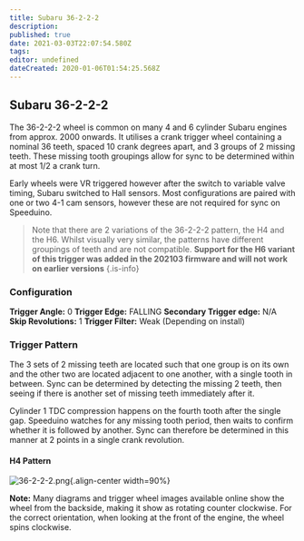 ```yaml
---
title: Subaru 36-2-2-2
description: 
published: true
date: 2021-03-03T22:07:54.580Z
tags: 
editor: undefined
dateCreated: 2020-01-06T01:54:25.568Z
---
```


## Subaru 36-2-2-2

The 36-2-2-2 wheel is common on many 4 and 6 cylinder Subaru engines from approx. 2000 onwards. It utilises a crank trigger wheel containing a nominal 36 teeth, spaced 10 crank degrees apart, and 3 groups of 2 missing teeth. These missing tooth groupings allow for sync to be determined within at most 1/2 a crank turn.

Early wheels were VR triggered however after the switch to variable valve timing, Subaru switched to Hall sensors. Most configurations are paired with one or two 4-1 cam sensors, however these are not required for sync on Speeduino.

> Note that there are 2 variations of the 36-2-2-2 pattern, the H4 and the H6. Whilst visually very similar, the patterns have different groupings of teeth and are not compatible. **Support for the H6 variant of this trigger was added in the 202103 firmware and will not work on earlier versions**
{.is-info}

### Configuration
**Trigger Angle:** 0
**Trigger Edge:** FALLING
**Secondary Trigger edge:** N/A
**Skip Revolutions:** 1
**Trigger Filter:** Weak (Depending on install)



### Trigger Pattern
The 3 sets of 2 missing teeth are located such that one group is on its own and the other two are located adjacent to one another, with a single tooth in between. Sync can be determined by detecting the missing 2 teeth, then seeing if there is another set of missing teeth immediately after it.

Cylinder 1 TDC compression happens on the fourth tooth after the single gap. Speeduino watches for any missing tooth period, then waits to confirm whether it is followed by another. Sync can therefore be determined in this manner at 2 points in a single crank revolution.

#### H4 Pattern
![36-2-2-2.png](/img/decoders/36-2-2-2.png){.align-center width=90%}

**Note:** Many diagrams and trigger wheel images available online show the wheel from the backside, making it show as rotating counter clockwise. For the correct orientation, when looking at the front of the engine, the wheel spins clockwise.